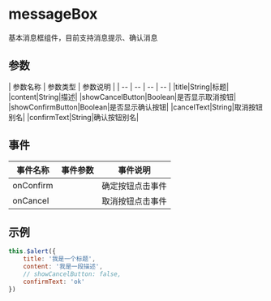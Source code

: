 # messageBox

基本消息框组件，目前支持消息提示、确认消息

## 参数

| 参数名称 | 参数类型 | 参数说明 |
| -- | -- | -- | -- |
|title|String|标题|
|content|String|描述|
|showCancelButton|Boolean|是否显示取消按钮|
|showConfirmButton|Boolean|是否显示确认按钮|
|cancelText|String|取消按钮别名|
|confirmText|String|确认按钮别名|

## 事件

|事件名称|事件参数|事件说明|
|--|--|--|
|onConfirm||确定按钮点击事件|
|onCancel||取消按钮点击事件|

## 示例

```js
this.$alert({
    title: '我是一个标题',
    content: '我是一段描述',
    // showCancelButton: false,
    confirmText: 'ok'
})
```
